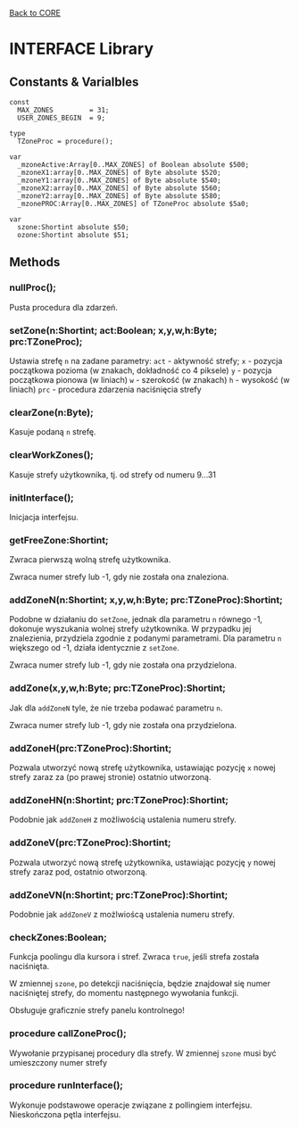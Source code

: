 [Back to CORE](core.md)
# INTERFACE Library

## Constants & Varialbles

```
const
  MAX_ZONES         = 31;
  USER_ZONES_BEGIN  = 9;

type
  TZoneProc = procedure();

var
  _mzoneActive:Array[0..MAX_ZONES] of Boolean absolute $500;
  _mzoneX1:array[0..MAX_ZONES] of Byte absolute $520;
  _mzoneY1:array[0..MAX_ZONES] of Byte absolute $540;
  _mzoneX2:array[0..MAX_ZONES] of Byte absolute $560;
  _mzoneY2:array[0..MAX_ZONES] of Byte absolute $580;
  _mzonePROC:Array[0..MAX_ZONES] of TZoneProc absolute $5a0;

var
  szone:Shortint absolute $50;
  ozone:Shortint absolute $51;
```

## Methods

### nullProc();

Pusta procedura dla zdarzeń.

### setZone(n:Shortint; act:Boolean; x,y,w,h:Byte; prc:TZoneProc);

Ustawia strefę `n` na zadane parametry:
`act` - aktywność strefy;
`x` - pozycja początkowa pozioma (w znakach, dokładność co 4 piksele)
`y` - pozycja początkowa pionowa (w liniach)
`w` - szerokość (w znakach)
`h` - wysokość (w liniach)
`prc` - procedura zdarzenia naciśnięcia strefy

### clearZone(n:Byte);

Kasuje podaną `n` strefę.

### clearWorkZones();

Kasuje strefy użytkownika, tj. od strefy od numeru 9…31

### initInterface();

Inicjacja interfejsu.

### getFreeZone:Shortint;

Zwraca pierwszą wolną strefę użytkownika.

Zwraca numer strefy lub -1, gdy nie została ona znaleziona.

### addZoneN(n:Shortint; x,y,w,h:Byte; prc:TZoneProc):Shortint;

Podobne w działaniu do `setZone`, jednak dla parametru `n` równego -1, dokonuje wyszukania wolnej strefy użytkownika. W przypadku jej znalezienia, przydziela zgodnie z podanymi parametrami.
Dla parametru `n` większego od -1, działa identycznie z `setZone`.

Zwraca numer strefy lub -1, gdy nie została ona przydzielona.

### addZone(x,y,w,h:Byte; prc:TZoneProc):Shortint;

Jak dla `addZoneN` tyle, że nie trzeba podawać parametru `n`.

Zwraca numer strefy lub -1, gdy nie została ona przydzielona.

### addZoneH(prc:TZoneProc):Shortint;

Pozwala utworzyć nową strefę użytkownika, ustawiając pozycję `x` nowej strefy zaraz za (po prawej stronie) ostatnio utworzoną.

### addZoneHN(n:Shortint; prc:TZoneProc):Shortint;

Podobnie jak `addZoneH` z możliwością ustalenia numeru strefy.

### addZoneV(prc:TZoneProc):Shortint;

Pozwala utworzyć nową strefę użytkownika, ustawiając pozycję `y` nowej strefy zaraz pod, ostatnio otworzoną.

### addZoneVN(n:Shortint; prc:TZoneProc):Shortint;

Podobnie jak `addZoneV` z możlwioścą ustalenia numeru strefy.

### checkZones:Boolean;

Funkcja poolingu dla kursora i stref.
Zwraca `true`, jeśli strefa została naciśnięta.

W zmiennej `szone`, po detekcji naciśnięcia, będzie znajdował się numer naciśniętej strefy, do momentu następnego wywołania funkcji.

Obsługuje graficznie strefy panelu kontrolnego!

### procedure callZoneProc();

Wywołanie przypisanej procedury dla strefy.
W zmiennej `szone` musi być umieszczony numer strefy

### procedure runInterface();

Wykonuje podstawowe operacje związane z pollingiem interfejsu.
Nieskończona pętla interfejsu.
